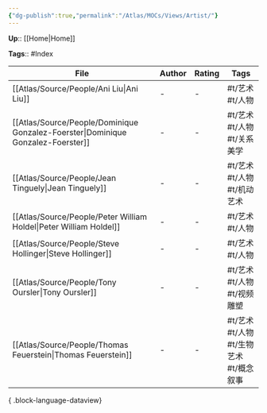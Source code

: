 ```yaml
---
{"dg-publish":true,"permalink":"/Atlas/MOCs/Views/Artist/"}
---
```



**Up**:: [[Home\|Home]]

**Tags**:: #Index

| File                                                                                | Author | Rating | Tags                        |
| ----------------------------------------------------------------------------------- | ------ | ------ | --------------------------- |
| [[Atlas/Source/People/Ani Liu\|Ani Liu]]                                         | _\-_   | \-     | #t/艺术 #t/人物                 |
| [[Atlas/Source/People/Dominique Gonzalez-Foerster\|Dominique Gonzalez-Foerster]] | _\-_   | \-     | #t/艺术 #t/人物 #t/关系美学         |
| [[Atlas/Source/People/Jean Tinguely\|Jean Tinguely]]                             | _\-_   | \-     | #t/艺术 #t/人物 #t/机动艺术         |
| [[Atlas/Source/People/Peter William Holdel\|Peter William Holdel]]               | _\-_   | \-     | #t/艺术 #t/人物                 |
| [[Atlas/Source/People/Steve Hollinger\|Steve Hollinger]]                         | _\-_   | \-     | #t/艺术 #t/人物                 |
| [[Atlas/Source/People/Tony Oursler\|Tony Oursler]]                               | _\-_   | \-     | #t/艺术 #t/人物 #t/视频雕塑         |
| [[Atlas/Source/People/Thomas Feuerstein\|Thomas Feuerstein]]                     | _\-_   | \-     | #t/艺术 #t/人物 #t/生物艺术 #t/概念叙事 |

{ .block-language-dataview}
